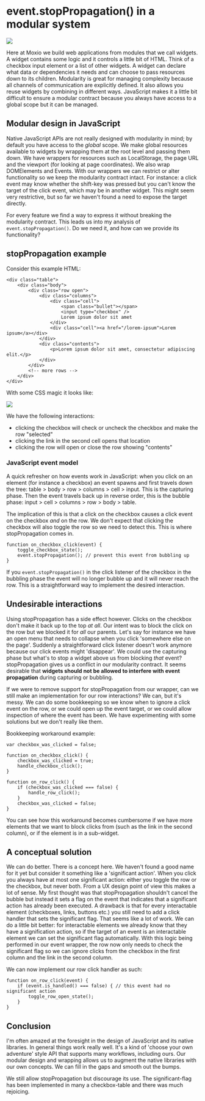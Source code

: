 <h1>event.stopPropagation() in a modular system</h1>

![](https://www.moxio.com/documents/gfx/page_images/blog.header_1.png)

Here at Moxio we build web applications from modules that we call widgets. A widget contains some logic and it controls a little bit of HTML. Think of a checkbox input element or a list of other widgets. A widget can declare what data or dependencies it needs and can choose to pass resources down to its children. Modularity is great for managing complexity because all channels of communication are explicitly defined. It also allows you reuse widgets by combining in different ways. JavaScript makes it a little bit difficult to ensure a modular contract because you always have access to a global scope but it can be managed.

Modular design in JavaScript
----------------------------

Native JavaScript APIs are not really designed with modularity in mind; by default you have access to the _global_ scope. We make global resources available to widgets by wrapping them at the root level and passing them down. We have wrappers for resources such as LocalStorage, the page URL and the viewport (for looking at page coordinates). We also wrap DOMElements and Events. With our wrappers we can restrict or alter functionality so we keep the modularity contract intact. For instance: a click event may know whether the shift-key was pressed but you can't know the target of the click event, which may be in another widget. This might seem very restrictive, but so far we haven't found a need to expose the target directly.

For every feature we find a way to express it without breaking the modularity contract. This leads us into my analysis of `event.stopPropagation()`. Do we need it, and how can we provide its functionality?

stopPropagation example
-----------------------

Consider this example HTML:

    <div class="table">
    	<div class="body">
    		<div class="row open">
    			<div class="columns">
    				<div class="cell">
    					<span class="bullet"></span>
    					<input type="checkbox" />
    					Lorem ipsum dolor sit amet
    				</div>
    				<div class="cell"><a href="/lorem-ipsum">Lorem ipsum</a></div>
    			</div>
    			<div class="contents">
    				<p>Lorem ipsum dolor sit amet, consectetur adipiscing elit.</p>
    			</div>
    		</div>
    		<!-- more rows -->
    	</div>
    </div>

With some CSS magic it looks like:

![](/documents/gfx/blog.stoppropagation.png)

We have the following interactions:

*   clicking the checkbox will check or uncheck the checkbox and make the row "selected"
*   clicking the link in the second cell opens that location
*   clicking the row will open or close the row showing "contents"

### JavaScript event model

A quick refresher on how events work in JavaScript: when you click on an element (for instance a checkbox) an event spawns and first travels down the tree: table > body > row > columns > cell > input. This is the capturing phase. Then the event travels back up in reverse order, this is the bubble phase: input > cell > columns > row > body > table.

The implication of this is that a click on the checkbox causes a click event on the checkbox _and_ on the row. We don't expect that clicking the checkbox will also toggle the row so we need to detect this. This is where stopPropagation comes in.

    function on_checkbox_click(event) {
    	toggle_checkbox_state();
    	event.stopPropagation(); // prevent this event from bubbling up
    }

If you `event.stopPropagation()` in the click listener of the checkbox in the bubbling phase the event will no longer bubble up and it will never reach the row. This is a straightforward way to implement the desired interaction.

Undesirable interactions
------------------------

Using stopPropagation has a side effect however. Clicks on the checkbox don't make it back up to the top _at all_. Our intent was to block the click on the row but we blocked it for _all_ our parents. Let's say for instance we have an open menu that needs to collapse when you click 'somewhere else on the page'. Suddenly a straightforward click listener doesn't work anymore because our click events might 'disappear'. We could use the capturing phase but what's to stop a widget above us from blocking _that_ event? stopPropagation gives us a conflict in our modularity contract. It seems desirable that **widgets should not be allowed to interfere with event propagation** during capturing or bubbling.

If we were to remove support for stopPropagation from our wrapper, can we still make an implementation for our row interactions? We can, but it's messy. We can do some bookkeeping so we know when to ignore a click event on the row, or we could open up the event target, or we could allow inspection of where the event has been. We have experimenting with some solutions but we don't really like them.

Bookkeeping workaround example:

    var checkbox_was_clicked = false;
    
    function on_checkbox_click() {
    	checkbox_was_clicked = true;
    	handle_checkbox_click();
    }
    
    function on_row_click() {
    	if (checkbox_was_clicked === false) {
    		handle_row_click();
    	}
    	checkbox_was_clicked = false;
    }

You can see how this workaround becomes cumbersome if we have more elements that we want to block clicks from (such as the link in the second column), or if the element is in a sub-widget.

A conceptual solution
---------------------

We can do better. There is a concept here. We haven't found a good name for it yet but consider it something like a 'significant action'. When you click you always have at most one significant action: either you toggle the row or the checkbox, but never both. From a UX design point of view this makes a lot of sense. My first thought was that stopPropagation shouldn't cancel the bubble but instead it sets a flag on the event that indicates that a significant action has already been executed. A drawback is that for every interactable element (checkboxes, links, buttons etc.) you still need to add a click handler that sets the significant flag. That seems like a lot of work. We can do a little bit better: for interactable elements we already know that they have a signification action, so if the target of an event is an interactable element we can set the significant flag automatically. With this logic being performed in our event wrapper, the row now only needs to check the significant flag so we can ignore clicks from the checkbox in the first column and the link in the second column.

We can now implement our row click handler as such:

    function on_row_click(event) {
    	if (event.is_handled() === false) { // this event had no significant action
    		toggle_row_open_state();
    	}
    }

Conclusion
----------

I'm often amazed at the foresight in the design of JavaScript and its native libraries. In general things work really well. It's a kind of 'choose your own adventure' style API that supports many workflows, including ours. Our modular design and wrapping allows us to augment the native libraries with our own concepts. We can fill in the gaps and smooth out the bumps.

We still allow stopPropagation but discourage its use. The significant-flag has been implemented in many a checkbox-table and there was much rejoicing.
